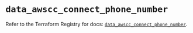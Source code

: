 # `data_awscc_connect_phone_number`

Refer to the Terraform Registry for docs: [`data_awscc_connect_phone_number`](https://registry.terraform.io/providers/hashicorp/awscc/0.70.0/docs/data-sources/connect_phone_number).
